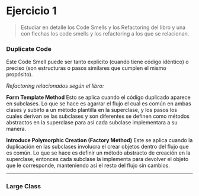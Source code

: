# Ejercicio 1
>Estudiar en detalle los Code Smells y los Refactoring del libro y una  con flechas los code smells y los refactoring a los que se relacionan.

### Duplicate Code
Este Code Smell puede ser tanto explicito (cuando tiene código idéntico) o preciso (son estructuras o pasos similares que cumplen el mismo propósito).

*Refactoring relacionados según el libro:*

**Form Template Method**
Esto se aplica cuando el código duplicado aparece en subclases. Lo que se hace es agarrar el flujo el cual es común en ambas clases y subirlo a un método plantilla en la superclase, y los pasos los cuales derivan se las subclases y son diferentes se definen como métodos abstractos en la superclase para así cada subclase implementara a su manera.

**Introduce Polymorphic Creation (Factory Method)**
Este se aplica cuando la duplicación en las subclases involucra el crear objetos dentro del flujo que es común.
Lo que se hace es definir un método abstracto de creación en la superclase, entonces cada subclase la implementa para devolver el objeto que le corresponde, manteniendo así el resto del flujo sin cambios.

---
### Large Class




